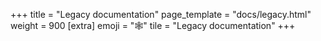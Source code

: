+++
title = "Legacy documentation"
page_template = "docs/legacy.html"
weight = 900
[extra]
emoji = "🕸️"
tile = "Legacy documentation"
+++
